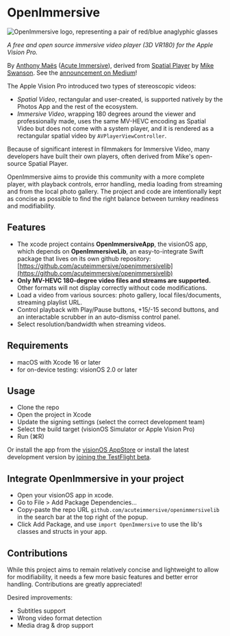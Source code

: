 # OpenImmersive
![OpenImmersive logo, representing a pair of red/blue anaglyphic glasses](https://acuteimmersive.com/assets/images/image05.png)

_A free and open source immersive video player (3D VR180) for the Apple Vision Pro._

By [Anthony Maës](https://www.linkedin.com/in/portemantho/) ([Acute Immersive](https://acuteimmersive.com/)), derived from [Spatial Player](https://github.com/mikeswanson/SpatialPlayer/) by [Mike Swanson](https://blog.mikeswanson.com/). See the [announcement on Medium](https://medium.com/@portemantho/openimmersive-the-free-and-open-source-immersive-video-player-a37f69556d16)!

The Apple Vision Pro introduced two types of stereoscopic videos: 
- *Spatial Video*, rectangular and user-created, is supported natively by the Photos App and the rest of the ecosystem.
- *Immersive Video*, wrapping 180 degrees around the viewer and professionally made, uses the same MV-HEVC encoding as Spatial Video but does not come with a system player, and it is rendered as a rectangular spatial video by `AVPlayerViewController`.

Because of significant interest in filmmakers for Immersive Video, many developers have built their own players, often derived from Mike's open-source Spatial Player.

OpenImmersive aims to provide this community with a more complete player, with playback controls, error handling, media loading from streaming and from the local photo gallery. The project and code are intentionally kept as concise as possible to find the right balance between turnkey readiness and modifiability.

## Features
* The xcode project contains **OpenImmersiveApp**, the visionOS app, which depends on **OpenImmersiveLib**, an easy-to-integrate Swift package that lives on its own github repository: [https://github.com/acuteimmersive/openimmersivelib](https://github.com/acuteimmersive/openimmersivelib)
* **Only MV-HEVC 180-degree video files and streams are supported.** Other formats will not display correctly without code modifications.
* Load a video from various sources: photo gallery, local files/documents, streaming playlist URL.
* Control playback with Play/Pause buttons, +15/-15 second buttons, and an interactable scrubber in an auto-dismiss control panel.
* Select resolution/bandwidth when streaming videos.

## Requirements
* macOS with Xcode 16 or later
* for on-device testing: visionOS 2.0 or later

## Usage
- Clone the repo
- Open the project in Xcode
- Update the signing settings (select the correct development team)
- Select the build target (visionOS Simulator or Apple Vision Pro)
- Run (⌘R)

Or install the app from the [visionOS AppStore](https://apps.apple.com/us/app/openimmersive/id6737087083) or install the latest development version by [joining the TestFlight beta](https://testflight.apple.com/join/NGdsFFdB).

## Integrate OpenImmersive in your project
- Open your visionOS app in xcode.
- Go to File > Add Package Dependencies...
- Copy-paste the repo URL `github.com/acuteimmersive/openimmersivelib` in the search bar at the top right of the popup.
- Click Add Package, and use `import OpenImmersive` to use the lib's classes and structs in your app.

## Contributions
While this project aims to remain relatively concise and lightweight to allow for modifiability, it needs a few more basic features and better error handling. Contributions are greatly appreciated!

Desired improvements:
- Subtitles support
- Wrong video format detection
- Media drag & drop support

